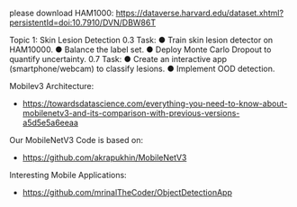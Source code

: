 please download HAM1000: https://dataverse.harvard.edu/dataset.xhtml?persistentId=doi:10.7910/DVN/DBW86T

Topic 1: Skin Lesion Detection
0.3 Task:
● Train skin lesion detector on HAM10000.
● Balance the label set.
● Deploy Monte Carlo Dropout to quantify
uncertainty.
0.7 Task:
● Create an interactive app (smartphone/webcam)
to classify lesions.
● Implement OOD detection.

Mobilev3 Architecture:
- https://towardsdatascience.com/everything-you-need-to-know-about-mobilenetv3-and-its-comparison-with-previous-versions-a5d5e5a6eeaa

Our MobileNetV3 Code is based on:
- https://github.com/akrapukhin/MobileNetV3

Interesting Mobile Applications: 
- https://github.com/mrinalTheCoder/ObjectDetectionApp
